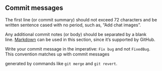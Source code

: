 ## Commit messages

The first line (or commit summary) should not exceed 72 characters and be written sentence cased with no period, such as, “Add chat images”.

Any additional commit notes (or body) should be separated by a blank line. [Markdown](https://docs.github.com/en/get-started/writing-on-github/getting-started-with-writing-and-formatting-on-github/basic-writing-and-formatting-syntax) can be used in this section, since it’s supported by GitHub.
  
Write your commit message in the imperative: `Fix bug` and not `FixedBug`. This convention matches up with commit messages

generated by commands like `git merge` and `git revert`.